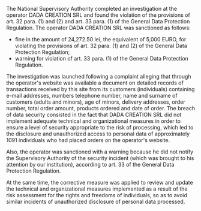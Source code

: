 The National Supervisory Authority completed an investigation at the operator DADA CREATION SRL and found the violation of the provisions of art. 32 para. (1) and (2) and art. 33 para. (1) of the General Data Protection Regulation. The operator DADA CREATION SRL was sanctioned as follows: 
- fine in the amount of 24,272.50 lei, the equivalent of 5,000 EURO, for violating the provisions of art. 32 para. (1) and (2) of the General Data Protection Regulation;
- warning for violation of art. 33 para. (1) of the General Data Protection Regulation.

The investigation was launched following a complaint alleging that through the operator's website was available a document on detailed records of transactions received by this site from its customers (individuals) containing e-mail addresses, numbers telephone number, name and surname of customers (adults and minors), age of minors, delivery addresses, order number, total order amount, products ordered and date of order. The breach of data security consisted in the fact that DADA CREATION SRL did not implement adequate technical and organizational measures in order to ensure a level of security appropriate to the risk of processing, which led to the disclosure and unauthorized access to personal data of approximately 1091 individuals who had placed orders on the operator's website.

Also, the operator was sanctioned with a warning because he did not notify the Supervisory Authority of the security incident (which was brought to his attention by our institution), according to art. 33 of the General Data Protection Regulation.

At the same time, the corrective measure was applied to review and update the technical and organizational measures implemented as a result of the risk assessment for the rights and freedoms of individuals, so as to avoid similar incidents of unauthorized disclosure of personal data processed.
